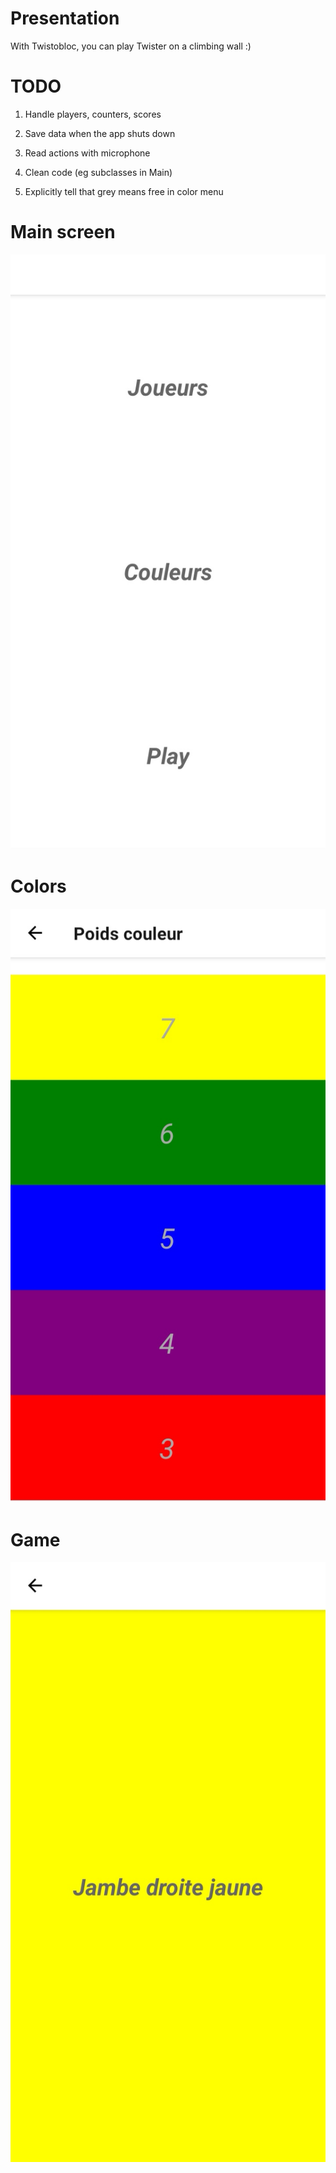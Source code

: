 
# Presentation

With Twistobloc, you can play Twister on a climbing wall :)

# TODO

1) Handle players, counters, scores

2) Save data when the app shuts down

3) Read actions with microphone

5) Clean code (eg subclasses in Main)

6) Explicitly tell that grey means free in color menu

# Main screen
![Alt text](./screenshots/main_screen.jpg?raw=true  "main")

# Colors
![Alt text](./screenshots/colors.jpg?raw=true "colors")

# Game
![Alt text](./screenshots/game.jpg?raw=true "game")
